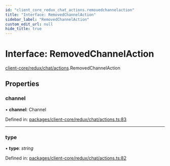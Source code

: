 ```yaml
---
id: "client_core_redux_chat_actions.removedchannelaction"
title: "Interface: RemovedChannelAction"
sidebar_label: "RemovedChannelAction"
custom_edit_url: null
hide_title: true
---
```


# Interface: RemovedChannelAction

[client-core/redux/chat/actions](../modules/client_core_redux_chat_actions.md).RemovedChannelAction

## Properties

### channel

• **channel**: Channel

Defined in: [packages/client-core/redux/chat/actions.ts:83](https://github.com/xr3ngine/xr3ngine/blob/5c3dcaef1/packages/client-core/redux/chat/actions.ts#L83)

___

### type

• **type**: *string*

Defined in: [packages/client-core/redux/chat/actions.ts:82](https://github.com/xr3ngine/xr3ngine/blob/5c3dcaef1/packages/client-core/redux/chat/actions.ts#L82)
